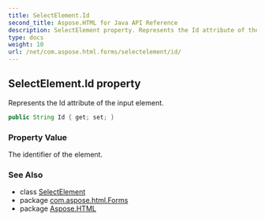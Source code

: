 ```yaml
---
title: SelectElement.Id
second_title: Aspose.HTML for Java API Reference
description: SelectElement property. Represents the Id attribute of the input element
type: docs
weight: 10
url: /net/com.aspose.html.forms/selectelement/id/
---
```

## SelectElement.Id property

Represents the Id attribute of the input element.

```java
public String Id { get; set; }
```

### Property Value

The identifier of the element.

### See Also

* class [SelectElement](../)
* package [com.aspose.html.Forms](../../selectelement/)
* package [Aspose.HTML](../../../)
